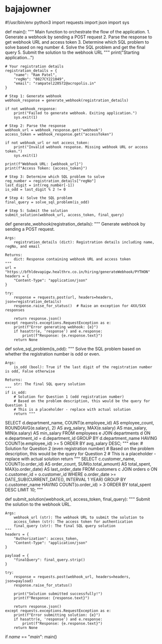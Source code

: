 # bajajowner
#!/usr/bin/env python3
import requests
import json
import sys

def main():
    """
    Main function to orchestrate the flow of the application.
    1. Generate a webhook by sending a POST request
    2. Parse the response to get webhook URL and access token
    3. Determine which SQL problem to solve based on reg number
    4. Solve the SQL problem and get the final query
    5. Submit the solution to the webhook URL
    """
    print("Starting application...")
    
    # Your registration details
    registration_details = {
        "name": "Ram Patel",
        "regNo": "0827CY221049",
        "email": "rampatel220572@acropolis.in"
    }
    
    # Step 1: Generate webhook
    webhook_response = generate_webhook(registration_details)
    
    if not webhook_response:
        print("Failed to generate webhook. Exiting application.")
        sys.exit(1)
    
    # Step 2: Parse the response
    webhook_url = webhook_response.get("webhook")
    access_token = webhook_response.get("accessToken")
    
    if not webhook_url or not access_token:
        print("Invalid webhook response. Missing webhook URL or access token.")
        sys.exit(1)
    
    print(f"Webhook URL: {webhook_url}")
    print(f"Access Token: {access_token}")
    
    # Step 3: Determine which SQL problem to solve
    reg_number = registration_details["regNo"]
    last_digit = int(reg_number[-1])
    is_odd = last_digit % 2 != 0
    
    # Step 4: Solve the SQL problem
    final_query = solve_sql_problem(is_odd)
    
    # Step 5: Submit the solution
    submit_solution(webhook_url, access_token, final_query)

def generate_webhook(registration_details):
    """
    Generate webhook by sending a POST request.
    
    Args:
        registration_details (dict): Registration details including name, regNo, and email
    
    Returns:
        dict: Response containing webhook URL and access token
    """
    url = "https://bfhldevapigw.healthrx.co.in/hiring/generateWebhook/PYTHON"
    headers = {
        "Content-Type": "application/json"
    }
    
    try:
        response = requests.post(url, headers=headers, json=registration_details)
        response.raise_for_status()  # Raise an exception for 4XX/5XX responses
        
        return response.json()
    except requests.exceptions.RequestException as e:
        print(f"Error generating webhook: {e}")
        if hasattr(e, 'response') and e.response:
            print(f"Response: {e.response.text}")
        return None

def solve_sql_problem(is_odd):
    """
    Solve the SQL problem based on whether the registration number is odd or even.
    
    Args:
        is_odd (bool): True if the last digit of the registration number is odd, False otherwise
    
    Returns:
        str: The final SQL query solution
    """
    if is_odd:
        # Solution for Question 1 (odd registration number)
        # Based on the problem description, this would be the query for Question 1
        # This is a placeholder - replace with actual solution
        return """
SELECT 
    d.department_name, 
    COUNT(e.employee_id) AS employee_count,
    ROUND(AVG(e.salary), 2) AS avg_salary,
    MAX(e.salary) AS max_salary,
    MIN(e.salary) AS min_salary
FROM 
    employees e
JOIN 
    departments d ON e.department_id = d.department_id
GROUP BY 
    d.department_name
HAVING 
    COUNT(e.employee_id) >= 5
ORDER BY 
    avg_salary DESC;
"""
    else:
        # Solution for Question 2 (even registration number)
        # Based on the problem description, this would be the query for Question 2
        # This is a placeholder - replace with actual solution
        return """
SELECT 
    c.customer_name,
    COUNT(o.order_id) AS order_count,
    SUM(o.total_amount) AS total_spent,
    MAX(o.order_date) AS last_order_date
FROM 
    customers c
JOIN 
    orders o ON c.customer_id = o.customer_id
WHERE 
    o.order_date >= DATE_SUB(CURRENT_DATE(), INTERVAL 1 YEAR)
GROUP BY 
    c.customer_name
HAVING 
    COUNT(o.order_id) > 3
ORDER BY 
    total_spent DESC
LIMIT 10;
"""

def submit_solution(webhook_url, access_token, final_query):
    """
    Submit the solution to the webhook URL.
    
    Args:
        webhook_url (str): The webhook URL to submit the solution to
        access_token (str): The access token for authentication
        final_query (str): The final SQL query solution
    """
    headers = {
        "Authorization": access_token,
        "Content-Type": "application/json"
    }
    
    payload = {
        "finalQuery": final_query.strip()
    }
    
    try:
        response = requests.post(webhook_url, headers=headers, json=payload)
        response.raise_for_status()
        
        print("Solution submitted successfully!")
        print(f"Response: {response.text}")
        
        return response.json()
    except requests.exceptions.RequestException as e:
        print(f"Error submitting solution: {e}")
        if hasattr(e, 'response') and e.response:
            print(f"Response: {e.response.text}")
        return None

if _name_ == "_main_":
    main()
